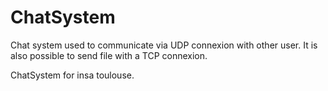 ChatSystem
==========

Chat system used to communicate via UDP connexion with other user.
It is also possible to send file with a TCP connexion.

ChatSystem for insa toulouse.
